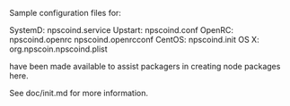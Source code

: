Sample configuration files for:

SystemD: npscoind.service
Upstart: npscoind.conf
OpenRC:  npscoind.openrc
         npscoind.openrcconf
CentOS:  npscoind.init
OS X:    org.npscoin.npscoind.plist

have been made available to assist packagers in creating node packages here.

See doc/init.md for more information.
